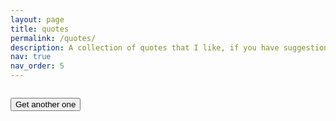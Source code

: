 ```yaml
---
layout: page
title: quotes
permalink: /quotes/
description: A collection of quotes that I like, if you have suggestions, email me!
nav: true
nav_order: 5
---
```


<div id="quote-container">
  <blockquote id="Quote"></blockquote>
  <p id="Author"></p>
  <img id="Image">
  <p id="Credit"></p>
</div>

<button id="get-random-quote">Get another one</button>

<script>
// JavaScript code to fetch and display random quote with image and credit from your CSV file.
const quotesURL = 'https://raw.githubusercontent.com/simonegiancola09/simonegiancola09.github.io/master/assets/json/quotes_list.json';

async function getRandomQuote() {
  try {
    const response = await fetch(quotesURL);
    const data = await response.json();
    const randomIndex = Math.floor(Math.random() * data.length);
    const { Quote, Author, Image, Credit } = data[randomIndex];

    document.getElementById('Quote').textContent = Quote;
    document.getElementById('Author').textContent = `- ${Author}`;
    document.getElementById('Image').src = Image;
    document.getElementById('Credit').textContent = `Image Credit: ${Credit}`;
  } catch (error) {
    console.error('Error fetching or parsing JSON data:', error);
  }
}
window.addEventListener('load', getRandomQuote);

//document.getElementById('get-random-quote').addEventListener('click', getRandomQuote);
</script>

